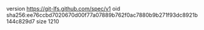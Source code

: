version https://git-lfs.github.com/spec/v1
oid sha256:ee76ccbd7020670d00f77a07889b762f0ac7880b9b271f93dc8921b144c829d7
size 1210
